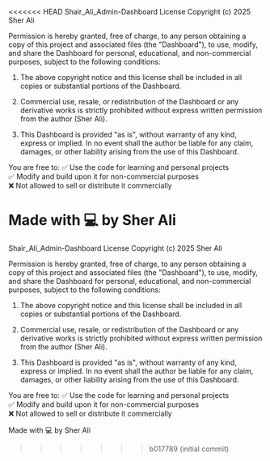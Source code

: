 <<<<<<< HEAD
Shair_Ali_Admin-Dashboard License
Copyright (c) 2025 Sher Ali

Permission is hereby granted, free of charge, to any person obtaining a copy
of this project and associated files (the "Dashboard"), to use, modify, and 
share the Dashboard for personal, educational, and non-commercial purposes, 
subject to the following conditions:

1. The above copyright notice and this license shall be 
   included in all copies or substantial portions of the Dashboard.

2. Commercial use, resale, or redistribution of the Dashboard 
   or any derivative works is strictly prohibited without 
   express written permission from the author (Sher Ali).

3. This Dashboard is provided "as is", without warranty of any kind, 
   express or implied. In no event shall the author be liable for any claim, 
   damages, or other liability arising from the use of this Dashboard.

You are free to:
✅ Use the code for learning and personal projects  
✅ Modify and build upon it for non-commercial purposes  
❌ Not allowed to sell or distribute it commercially

Made with 💻 by Sher Ali
=======
Shair_Ali_Admin-Dashboard License
Copyright (c) 2025 Sher Ali

Permission is hereby granted, free of charge, to any person obtaining a copy
of this project and associated files (the "Dashboard"), to use, modify, and 
share the Dashboard for personal, educational, and non-commercial purposes, 
subject to the following conditions:

1. The above copyright notice and this license shall be 
   included in all copies or substantial portions of the Dashboard.

2. Commercial use, resale, or redistribution of the Dashboard 
   or any derivative works is strictly prohibited without 
   express written permission from the author (Sher Ali).

3. This Dashboard is provided "as is", without warranty of any kind, 
   express or implied. In no event shall the author be liable for any claim, 
   damages, or other liability arising from the use of this Dashboard.

You are free to:
✅ Use the code for learning and personal projects  
✅ Modify and build upon it for non-commercial purposes  
❌ Not allowed to sell or distribute it commercially

Made with 💻 by Sher Ali
>>>>>>> b017789 (initial commit)
